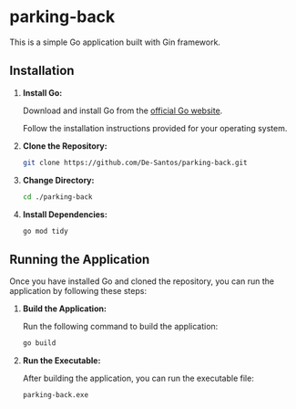 # parking-back

This is a simple Go application built with Gin framework.

## Installation

1. **Install Go:**

   Download and install Go from the [official Go website](https://golang.org/dl/).

   Follow the installation instructions provided for your operating system.

2. **Clone the Repository:**
   ```bash
   git clone https://github.com/De-Santos/parking-back.git
   ```
3. **Change Directory:**
   ```bash
   cd ./parking-back
   ```
4. **Install Dependencies:**
   ```bash
   go mod tidy
   ```

## Running the Application

Once you have installed Go and cloned the repository, you can run the application by following these steps:

1. **Build the Application:**

   Run the following command to build the application:

   ```bash
   go build
   ```
2. **Run the Executable:**

   After building the application, you can run the executable file:
   ```bash
   parking-back.exe
   ```


